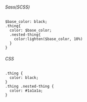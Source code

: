 ###### Sass(SCSS)
    $base_color: black;
    .thing{
      color: $base_color;
      .nested-thing{
        color:lighten($base_color, 10%)
      }
    }

###### CSS
    .thing {
      color: black;
    }
    .thing .nested-thing {
      color: #1a1a1a;
    }
